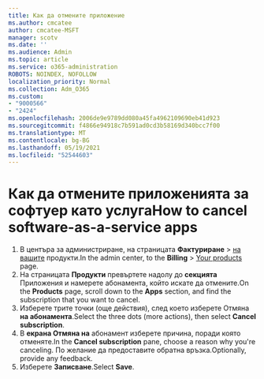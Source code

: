 ```yaml
---
title: Как да отмените приложение
ms.author: cmcatee
author: cmcatee-MSFT
manager: scotv
ms.date: ''
ms.audience: Admin
ms.topic: article
ms.service: o365-administration
ROBOTS: NOINDEX, NOFOLLOW
localization_priority: Normal
ms.collection: Adm_O365
ms.custom:
- "9000566"
- "2424"
ms.openlocfilehash: 2006de9e9789dd080a45fa4962109690eb41d923
ms.sourcegitcommit: f4866e94918c7b591ad0cd3b58169d340bcc7f00
ms.translationtype: MT
ms.contentlocale: bg-BG
ms.lasthandoff: 05/19/2021
ms.locfileid: "52544603"
---
```

# <a name="how-to-cancel-software-as-a-service-apps"></a><span data-ttu-id="0c9ec-102">Как да отмените приложенията за софтуер като услуга</span><span class="sxs-lookup"><span data-stu-id="0c9ec-102">How to cancel software-as-a-service apps</span></span>

1. <span data-ttu-id="0c9ec-103">В центъра за администриране, на страницата **Фактуриране**  >  [на вашите](https://go.microsoft.com/fwlink/p/?linkid=842054) продукти.</span><span class="sxs-lookup"><span data-stu-id="0c9ec-103">In the admin center, to the **Billing** > [Your products](https://go.microsoft.com/fwlink/p/?linkid=842054) page.</span></span>
2. <span data-ttu-id="0c9ec-104">На страницата **Продукти** превъртете надолу до **секцията** Приложения и намерете абонамента, който искате да отмените.</span><span class="sxs-lookup"><span data-stu-id="0c9ec-104">On the **Products** page, scroll down to the **Apps** section, and find the subscription that you want to cancel.</span></span> 
3. <span data-ttu-id="0c9ec-105">Изберете трите точки (още действия), след което изберете Отмяна **на абонамента**.</span><span class="sxs-lookup"><span data-stu-id="0c9ec-105">Select the three dots (more actions), then select **Cancel subscription**.</span></span>
4. <span data-ttu-id="0c9ec-106">В **екрана Отмяна на** абонамент изберете причина, поради която отменяте.</span><span class="sxs-lookup"><span data-stu-id="0c9ec-106">In the **Cancel subscription** pane, choose a reason why you're canceling.</span></span> <span data-ttu-id="0c9ec-107">По желание да предоставите обратна връзка.</span><span class="sxs-lookup"><span data-stu-id="0c9ec-107">Optionally, provide any feedback.</span></span>
5. <span data-ttu-id="0c9ec-108">Изберете **Записване**.</span><span class="sxs-lookup"><span data-stu-id="0c9ec-108">Select **Save**.</span></span>
